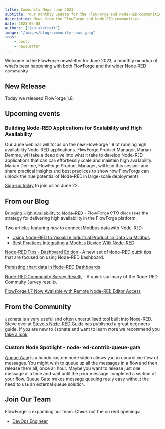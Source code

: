 ```yaml
---
title: Community News June 2023
subtitle: Your monthly update for the FlowForge and Node-RED communities
description: News from the FlowForge and Node-RED communities
date: 2023-06-08
authors: ["ian-skerrett"]
image: "/images/blog/community-news.jpeg"
tags:
    - posts
    - newsletter
---
```


Welcome to the FlowForge newsletter for June 2023, a monthly roundup of what’s been happening with both FlowForge and the wider Node-RED community. 

<!--more-->

## New Release

Today we released FlowForge 1.8,


## Upcoming events

### Building Node-RED Applications for Scalability and High Availability

Our June webinar will focus on the new FlowForge 1.8 of running high availability Node-RED applications. FlowForge Product Manager, Marian Demme, will take a deep dive into what it take to develop Node-RED applications that can can effortlessly scale and maintain high availability. Marian Demme, FlowForge Product Manager, will lead this session and share practical insights and best practices to show how FlowForge can unlock the true potential of Node-RED in large-scale deployments. 

[Sign-up today](https://flowforge.com/webinars/2023/building-scalable-ha-node-red/) to join us on June 22. 

## From our Blog

[Bringing High Availability to Node-RED](https://flowforge.com/blog/2023/05/bringing-high-availability-to-node-red/) - FlowForge CTO discusses the strategy for delivering high availability in the FlowForge platform.

Two articles featuring how to connect Modbus data with Node-RED:
- [Using Node-RED to Visualize Industrial Production Data via Modbus](https://flowforge.com/blog/2023/05/visualize-production-data-via-modbus-in-node-red/)
- [Best Practices Integrating a Modbus Device With Node-RED](https://flowforge.com/blog/2023/05/integrating%20modbus%20with%20node-red/)

[Node-RED Tips - Dashboard Edition](https://flowforge.com/blog/2023/06/3-quick-node-red-tips-7/) - A new set of Node-RED quick tips that are focused on using Node-RED Dashboard.

[Persisting chart data in Node-RED Dashboards](https://flowforge.com/blog/2023/05/persisting-chart-data-in-node-red/)

[Node-RED Community Survey Results](https://flowforge.com/blog/2023/05/node-red-community-survey-results/) - A quick summary of the Node-RED Commuity Survey results.

[FlowForge 1.7 Now Available with Remote Node-RED Editor Access](https://flowforge.com/blog/2023/05/flowforge-1-7-released/)



## From the Community

Jsonata is a very useful and often underutilised tool built into Node-RED. Steve over at [Steve's Node-RED Guide](https://stevesnoderedguide.com) has published a great beginners guide. If you are new to Jsonata and want to learn more we recommend you [take a look](https://stevesnoderedguide.com/node-red-and-jsonata-for-beginners).

### Custom Node Spotlight - node-red-contrib-queue-gate

[Queue Gate](https://flows.nodered.org/node/node-red-contrib-queue-gate) is a handy custom node which allows you to control the flow of messages. You might wish to queue up all the messages in a flow and then release them all, once an hour. Maybe you want to release just one message at a time and wait until the prior message completed a section of your flow. Queue Gate makes message queuing really easy without the need to use an external queue solution.

## Join Our Team
FlowForge is expanding our team. Check out the current openings:

* [DevOps Engineer](https://boards.greenhouse.io/flowforge/jobs/4796271004)


